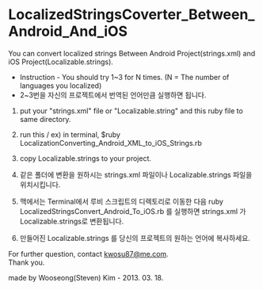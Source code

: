 LocalizedStringsCoverter_Between_Android_And_iOS
=======================================

You can convert localized strings Between Android Project(strings.xml) and iOS Project(Localizable.strings).  
  

* Instruction - You should try 1~3 for N times. (N = The number of languages you localized)  
* 2~3번을 자신의 프로젝트에서 번역된 언어만큼 실행하면 됩니다.   
  

1. put your "strings.xml" file or "Localizable.string" and this ruby file to same directory.  
2. run this / ex) in terminal, $ruby LocalizationConverting_Android_XML_to_iOS_Strings.rb  
3. copy Localizable.strings to your project. 


1. 같은 폴더에 변환을 원하시는 strings.xml 파일이나 Localizable.strings 파일을 위치시킵니다.
2. 맥에서는 Terminal에서 루비 스크립트의 디렉토리로 이동한 다음 ruby LocalizedStringsConvert_Android_To_iOS.rb 를 실행하면 strings.xml 가 Localizable.strings로 변환됩니다. 
3. 만들어진 Localizable.strings 를 당신의 프로젝트의 원하는 언어에 복사하세요.  



For further question, contact kwosu87@me.com.   
Thank you.  
  
made by Wooseong(Steven) Kim - 2013. 03. 18.  
